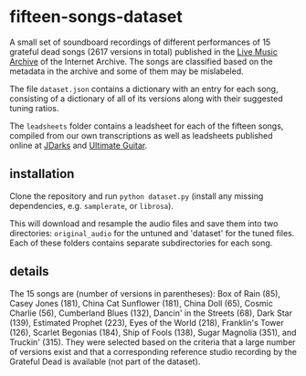 # fifteen-songs-dataset
A small set of soundboard recordings of different performances of 15 grateful dead songs (2617 versions in total) published in the [Live Music Archive](https://archive.org/details/etree) of the Internet Archive. The songs are classified based on the metadata in the archive and some of them may be mislabeled.

The file `dataset.json` contains a dictionary with an entry for each song, consisting of a dictionary of all of its versions along with their suggested tuning ratios.

The `leadsheets` folder contains a leadsheet for each of the fifteen songs, compiled from our own transcriptions as well as leadsheets published online at [JDarks](http://jdarks.com/GDTab.html) and [Ultimate Guitar](https://tabs.ultimate-guitar.com).

## installation

Clone the repository and run `python dataset.py` (install any missing dependencies, e.g. `samplerate`, or `librosa`).

This will download and resample the audio files and save them into two directories: `original_audio` for the untuned and 'dataset' for the tuned files. Each of these folders contains separate subdirectories for each song.

## details

The 15 songs are (number of versions in parentheses): Box of Rain (85), Casey Jones (181), China Cat Sunflower (181), China Doll (65), Cosmic Charlie (56), Cumberland Blues (132), Dancin' in the Streets (68), Dark Star (139), Estimated Prophet (223), Eyes of the World (218), Franklin's Tower (126), Scarlet Begonias (184), Ship of Fools (138), Sugar Magnolia (351), and Truckin' (315). They were selected based on the criteria that a large number of versions exist and that a corresponding reference studio recording by the Grateful Dead is available (not part of the dataset).

